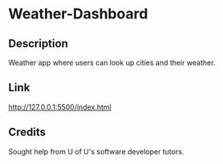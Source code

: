 # Weather-Dashboard

## Description
Weather app where users can look up cities and their weather.

## Link
http://127.0.0.1:5500/index.html

## Credits
Sought help from U of U's software developer tutors.